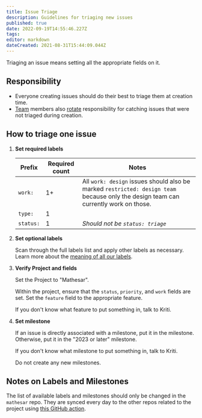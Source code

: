 ```yaml
---
title: Issue Triage
description: Guidelines for triaging new issues
published: true
date: 2022-09-19T14:55:46.227Z
tags: 
editor: markdown
dateCreated: 2021-08-31T15:44:09.044Z
---
```


Triaging an issue means setting all the appropriate fields on it.

## Responsibility

- Everyone creating issues should do their best to triage them at creation time.
- [Team](/team) members also [rotate](/team/guide/comms-assignee) responsibility for catching issues that were not triaged during creation.

## How to triage one issue

1. **Set required labels**

    | Prefix | Required count | Notes |
    | - | - | - |
    | `work:` | 1+ | All `work: design` issues should also be marked `restricted: design team` because only the design team can currently work on those. |
    | `type:` | 1 | |
    | `status:` | 1 | _Should not be `status: triage`_ |

1. **Set optional labels**
  
    Scan through the full labels list and apply other labels as necessary. Learn more about the [meaning of all our labels](https://github.com/centerofci/mathesar/labels).


1. **Verify Project and fields**

    Set the Project to "Mathesar".

    Within the project, ensure that the `status`, `priority`, and `work` fields are set. Set the `feature` field to the appropriate feature.

    If you don't know what feature to put something in, talk to Kriti.

1. **Set milestone**

    If an issue is directly associated with a milestone, put it in the milestone. Otherwise, put it in the "2023 or later" milestone.

    If you don't know what milestone to put something in, talk to Kriti.

    Do not create any new milestones.  

## Notes on Labels and Milestones

The list of available labels and milestones should only be changed in the `mathesar` repo. They are synced every day to the other repos related to the project using [this GitHub action](https://github.com/centerofci/mathesar/blob/master/.github/workflows/sync-github-labels-milestones.yml).